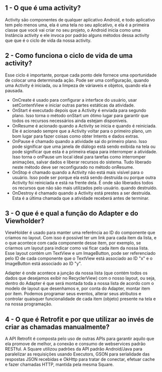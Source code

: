 ## **1 - O que é uma activity?**

Activity são componentes de qualquer aplicativo Android, e todo aplicativo tem pelo menos uma, ela é uma tela no seu aplicativo, e ela é a primeira classe que você vai criar no seu projeto, o Android inicia como uma Instância activity e ele invoca por padrão alguns métodos dessa activity que que é o ciclo de vida da nossa activity.

## **2 - Como funciona o ciclo de vida de uma activity?**

Esse ciclo é importante, porque cada ponto dele fornece uma oportunidade de colocar uma determinada ação. Pode ser uma configuração, quando uma Activity é iniciada, ou a limpeza de váriaveis e objetos, quando ela é pausada.

- OnCreate é usado para configurar a interface do usuário, usar setContentView e iniciar outras partes estáticas da atividade.
- OnStart é executado depois que a Activity é enviada para segundo plano. Isso torna o método onStart um ótimo lugar para garantir que todos os recursos necessários ainda estejam disponíveis. 
- OnResume é acionado quando a Activity se inicia e quando é reiniciada. Ele é acionado sempre que a Activity voltar para o primeiro plano, um bom lugar para fazer coisas como obter Intents e dados extras. 
- OnPause é chamado quando a atividade sai do primeiro plano. Isso pode significar que uma janela de diálogo está sendo exibida na tela ou pode significar que esta é a primeira etapa para interromper a atividade. Isso torna o onPause um local ideal para tarefas como interromper animações, salvar dados e liberar recursos do sistema. Tudo liberado neste método deve ser reconfigurado no método onResume.
- OnStop é chamado quando a Activity não está mais visível para o usuário. Isso pode ser porque ela está sendo destruída ou porque outra Activity foi reiniciada e está na frente dela. É onde são liberados todos os recursos que não são mais utilizados pelo usuário. quando destruído.
- OnDestroy é chamado quando a Activity está prestes a ser destruída. Esta é a última chamada que a atividade receberá antes de terminar.

## **3 - O que é e qual a função do Adapter e do Viewholder?**

ViewHolder é usado para manter uma referência ao ID do componente que criamos no layout. Com isso é possível ter um link para cada item da lista, e o que acontece com cada componente desse item, por exemplo, se criarmos um layout para indicar como vai ficar cada item da nossa lista. Esse layout contém um TextView e um ImageButton, pode ser referenciado pelo ID de cada componente que o TextView está associado ao ID "x" e o ImageButton está associado ao ID "y". 

Adapter é onde acontece a junção da nossa lista (que contém todos os dados que desejamos exibir no RecyclerView) com o nosso layout, ou seja, dentro do Adapter é que será montada toda a nossa lista de acordo com o modelo de layout que desenhamos e, por conta do Adapter, montar item por item. Podemos programar seus eventos, alterar seus atributos e controlar quaisquer funcionalidade de cada item (objeto) presente na tela e na nossa programação.

## **4 - O que é Retrofit e por que utilizar ao invés de criar as chamadas manualmente?**

A API Retrofit é composta pelo uso de outras APIs para garantir aquilo que ela promove de melhor, a conexão e consumo de webservices padrão RESTful. A Square utilizou padrões da API padrão Android/Java para paralelizar as requisições usando Executors, GSON para serialidade das respostas JSON recebidas e OkHttp para tratar de conectar, efetuar cache e fazer chamadas HTTP, mantida pela mesma Square.
